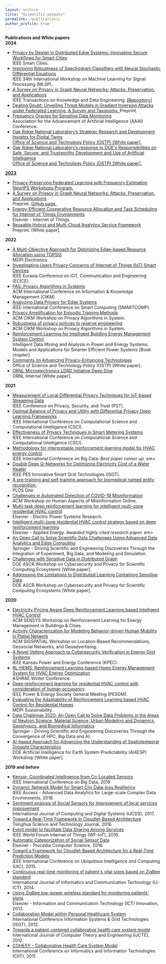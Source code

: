 ```yaml
---
layout: archive
title: "Scientific outputs"
permalink: /publications/
author_profile: true
---
```

<!--<b> Open-source software </b> <br>-->
<!--The software portfolio is available on <a href="https://github.com/OKotevska"> GitHub </a> and <a href="https://code.ornl.gov/ok0/set-of-projects">  GitLab </a> pages.-->

<b> Publications and White papers </b> <br>
<b> 2024 </b>
<ul style="list-style-type: square;">  
<li> <a href="https://smartcities.ieee.org/newsletter/october-november-2024/privacy-by-design-in-distributed-edge-systems-innovating-secure-workflows-for-smart-cities"> Privacy by Design in Distributed Edge Systems: Innovating Secure Workflows for Smart Cities </a> <br> IEEE Smart Cities. </li>
<li> <a href="https://arxiv.org/html/2409.01532v1"> Improving Robustness of Spectrogram Classifiers with Neural Stochastic Differential Equations </a> <br> IEEE 34th International Workshop on Machine Learning for Signal Processing (MLSP). </li>
<li> <a href="https://arxiv.org/pdf/2308.16375">A Survey on Privacy in Graph Neural Networks: Attacks, Preservation, and Applications</a> <br> IEEE Transactions on Knowledge and Data Engineering. <a href="https://github.com/nds-vu/awesome-gnn-privacy"> [Repository] </a></li>
<li> <a href="https://arxiv.org/abs/2405.10376"> Dealing Doubt: Unveiling Threat Models in Gradient Inversion Attacks under Federated Learning, A Survey and Taxonomy. </a> Preprint. </li>
<li> <a href="https://ojs.aaai.org/index.php/AAAI/article/view/30507">  Frequency Oracles for Sensitive Data Monitoring </a><br>  Association for the Advancement of Artificial Intelligence (AAAI) Conference. </li> 
<li> <a href="https://www.osti.gov/biblio/2439867" </a> Oak Ridge National Laboratory’s Strategic Research and Development Insights for Digital Twins<br>Office of Science and Technology Policy (OSTP) [White paper]. </li>
<li> Oak Ridge National Laboratory’s response to DOE's Responsibilities on Safe, Secure, and Trustworthy Development and Use of Artificial Intelligence<br>Office of Science and Technology Policy (OSTP) [White paper]. </li>
</ul>

<b> 2023 </b>
<ul style="list-style-type: square;">  
<li>  Privacy-Preserving Federated Learning with Frequency Estimation <br>  NeurIPS Workshops Program. </li> 
<li> <a href="https://arxiv.org/pdf/2308.16375">A Survey on Privacy in Graph Neural Networks: Attacks, Preservation, and Applications</a> <br> Preprint. <a href="https://github.com/nds-vu/awesome-gnn-privacy"> GiHub page. </a></li>
<li> <a href="https://www.sciencedirect.com/science/article/abs/pii/S2542660523001555"> Energy-Efficient Cooperative Resource Allocation and Task Scheduling for Internet of Things Environments </a> <br> Elsevier - Internet of Things. </li>
<li> <a href="https://arxiv.org/abs/2310.17013"> Reusable Hybrid and Multi-Cloud Analytics Service Framework </a><br>Preprint. [White paper]. </li>
</ul>


<b> 2022 </b>
<ul style="list-style-type: square;">  
<li> <a href="https://www.mdpi.com/2079-9292/11/18/2888"> A Multi-Objective Approach for Optimizing Edge-based Resource Allocation using TOPSIS </a> <br> MDPI Electronics. </li>
<li> <a href="https://ieeexplore.ieee.org/document/10042926"> Investigating Users Privacy Concerns of Internet of Things (IoT) Smart Devices</a> <br> IEEE Eurasia Conference on IOT, Communication and Engineering (ECICE). </li>
<li> <a href="https://dl.acm.org/doi/abs/10.1145/3511808.3557494">PAS: Privacy Algorithms in Systems </a> <br>ACM International Conference on Information & Knowledge Management (CIKM). </li>
<li> <a href="https://ieeexplore.ieee.org/abstract/document/9821055">Analyzing Data Privacy for Edge Systems </a> <br>IEEE International Conference on Smart Computing (SMARTCOMP). </li>
<li> <a href="https://www.osti.gov/biblio/1923187"> Privacy Amplification for Episodic Training Methods</a> <br>ACM CIKM Workshop on Privacy Algorithms in System. </li>
<li> <a href="https://www.osti.gov/biblio/1923961"> Robustness of privacy policies to reserve engineering </a> <br>ACM CIKM Workshop on Privacy Algorithms in System. </li>
<li><a href="https://onlinelibrary.wiley.com/doi/abs/10.1002/9781119834052.ch18"> Reinforcement Learning for Intelligent Building Energy Management System Control  </a> <br> Intelligent Data Mining and Analysis in Power and Energy Systems: Models and Applications for Smarter Efficient Power Systems [Book chapter]. </li>
<li> <a href="https://www.nitrd.gov/rfi/2022/87-fr-35250/Kotevska-PET-RFI-Response-2022.pdf"> Comments on Advancing Privacy-Enhancing Technologies </a><br>Office of Science and Technology Policy (OSTP) [White paper]. </li>
<li> <a href=""> ORNL Microelectronics LDRD Initiative Deep Dive</a><br>ORNL Internal [White paper]. </li>
</ul>

<b> 2021 </b>
<ul style="list-style-type: square;">  
<li> <a href="https://ieeexplore.ieee.org/abstract/document/9647839">Measurement of Local Differential Privacy Techniques for IoT-based Streaming Data </a> <br> IEEE Conference on Privacy, Security, and Trust (PST). </li>
<li> <a href="https://ieeexplore.ieee.org/abstract/document/9799176">Optimal Balance of Privacy and Utility with Differential Privacy Deep Learning Frameworks </a> <br>IEEE International Conference on Computational Science and Computational Intelligence (CSCI). </li>
<li> <a href="https://ieeexplore.ieee.org/abstract/document/9799049"> Effectiveness of Privacy Techniques in Smart Metering Systems  </a> <br>IEEE International Conference on Computational Science and Computational Intelligence (CSCI). </li>
<li> <a href="https://ieeexplore.ieee.org/abstract/document/9377735"> Methodology for interpretable reinforcement learning model for HVAC energy control </a> <br> IEEE International Conference on Big Data. <em>Best paper runner up. </em>em></li>
<li> <a href="https://ieeexplore.ieee.org/abstract/document/9372205"> Double Deep Q-Networks for Optimizing Electricity Cost of a Water Heater </a><br> IEEE PES Innovative Smart Grid Technologies (ISGT). </li>
<li> <a href="https://journals.plos.org/plosone/article?id=10.1371/journal.pone.0246310"> A pre-training and self-training approach for biomedical named entity recognition. </a><br> PLOS One </li>
<li> <a href="https://www.osti.gov/biblio/1783004"> Challenges in Automated Detection of COVID-19 Misinformation</a> <br> ACM Workshop on Human Aspects of Misinformation Online.</li>
<li> <a href="https://www.sciencedirect.com/science/article/pii/S0378779620307574"> Multi-task deep reinforcement learning for intelligent multi-zone residential HVAC control</a> <br> Elsevier - Electric Power Systems Research. </li>
<li> <a href="https://www.sciencedirect.com/science/article/abs/pii/S030626192031535X"> Intelligent multi-zone residential HVAC control strategy based on deep reinforcement learning</a> <br> Elsevier - Applied Energy. <em>Awarded highly cited research paper. </em>em> </li>
<li> <a href="https://link.springer.com/chapter/10.1007/978-3-030-96498-6_21"> An Open Call to Solve Scientific Data Challenges Using Advanced Data Analytics and Edge Computing</a> <br>Springer - Driving Scientific and Engineering Discoveries Through the Integration of Experiment, Big Data, and Modeling and Simulation. </li>
<li> <a href="https://custom.cvent.com/DCBD4ADAAD004096B1E4AD96F3C8049E/files/event/f9a6d32df34c43e5980b54f79ad848bc/738372bbcdd246ac9a9c00a177c075ac.pdf"> Challenges with Sensitive Data in Distributed Graph</a> <br>DOE ASCR Workshop on Cybersecurity and Privacy for Scientific Computing Ecosystems [White paper]. </li>
<li> <a href="https://custom.cvent.com/DCBD4ADAAD004096B1E4AD96F3C8049E/files/event/f9a6d32df34c43e5980b54f79ad848bc/2e42c4c5dbe74b578e47188036244a10.pdf"> Addressing the Limitations to Distributed Learning Containing Sensitive Data</a><br>DOE ASCR Workshop on Cybersecurity and Privacy for Scientific Computing Ecosystems [White paper]. </li>
</ul>

<b> 2020 </b>
<ul style="list-style-type: square;">  
<li> <a href="https://dl.acm.org/doi/abs/10.1145/3427773.3427866"> Electricity Pricing Aware Deep Reinforcement Learning based Intelligent HVAC Control</a><br> ACM SENSYS Workshop on Reinforcement Learning for Energy Management in Buildings & Cities. </li>
<li> <a href="https://dl.acm.org/doi/abs/10.1145/3423334.3431449">Activity Characterization for Modeling Behavior-driven Human Mobility in Platial Network </a> <br>ACM SIGSPATIAL Workshop on Location-Based Recommendations, Geosocial Networks, and Geoadvertising. </li>
<li> <a href="https://ieeexplore.ieee.org/abstract/document/9167562">A Novel Vetting Approach to Cybersecurity Verification in Energy Grid Systems </a> <br> IEEE Kansas Power and Energy Conference (KPEC). </li>
<li> <a href="https://www.osti.gov/biblio/1607059"> RL-HEMS: Reinforcement Learning-based Home Energy Management System for HVAC Energy Optimization</a> <br>ASHRAE Winter Conference. </li>
<li> <a href="https://ieeexplore.ieee.org/abstract/document/9281893"> Deep reinforcement learning for residential HVAC control with consideration of human occupancy</a> <br> IEEE Power & Energy Society General Meeting (PESGM). </li>
<li> <a href="https://www.mdpi.com/2071-1050/12/18/7727"> Evaluating the Adaptability of Reinforcement Learning based HVAC Control for Residential Homes</a> <br> MDPI Sustainability. </li>
<li> <a href="https://link.springer.com/chapter/10.1007/978-3-030-63393-6_28"> Data Challenge 2020: An Open Call to Solve Data Problems in the Areas of Neutron Science, Material Science, Urban Modeling and Dynamics, Geophysics, and Biomedical Informatics</a> <br> Springer - Driving Scientific and Engineering Discoveries Through the Convergence of HPC, Big Data and AI. </li>
<li> <a href="https://ai4esp.org/files/AI4ESP1111_Rastogi_Deeksha.pdf">AI-based Approach for Advancing the Understanding of Spatiotemporal Drought Characteristics </a> <br> DOE Artificial Intelligence for Earth System Predictability (AI4ESP) Workshop [White paper]. </li>
</ul>

<b> 2019 and before</b>
<ul style="list-style-type: square;">  
<li> <a href="https://ieeexplore.ieee.org/abstract/document/9006318">Kensor: Coordinated Intelligence from Co-Located Sensors</a> <br> IEEE International Conference on Big Data, 2019 </li>
<li> <a href="https://ieeexplore.ieee.org/document/8066282">Dynamic Network Model for Smart City Data-loss Resilience</a> <br> IEEE Access - Advanced Data Analytics for Large-scale Complex Data Environments, 2018. </li>
<li> <a href="https://journal.uob.edu.bh/handle/123456789/286">Sentiment analysis of Social Sensors for improvement of local services improvement </a><br> International Journal of Computing and Digital Systems (IJCDS), 2017. </li>
<li> <a href="">Toward a Real-Time Framework in Cloudlet-Based Architecture</a><br> Tsinghua Science and Technology Journal, 2016. </li>
<li> <a href="">Event model to facilitate Data Sharing Among Services</a><br> IEEE World Forum Internet of Things (WF-IoT), 2016. </li>
<li> <a href="">Automatic Categorization of Social Sensor Data</a><br> Elsevier - Procedia Computer Science, 2016. </li>
<li> <a href="https://ieeexplore.ieee.org/abstract/document/7399285">Toward a Framework for Cloudlet-Based Architecture for a Real-Time Prediction Models</a><br> IEEE International Conference on Ubiquitous Intelligence and Computing (UIC), 2015. </li>
<li> <a href="https://repository.ukim.mk/bitstream/20.500.12188/26436/1/garuda1492657.pdf">Continuous real-time monitoring of patient's vital signs based on ZigBee standard</a><br> International Journal of Informatics and Communication Technology (IJ-ICT), 2014. </li>
<li> <a href="http://eprints.ugd.edu.mk/8757/">Using ZigBee low-power wireless standard for monitoring patients' signs </a><br> Elsevier - Information and Communication Technology (ICT) Innovation, 2013. </li>
<li> <a href="https://ro.uow.edu.au/eispapers1/444/">Collaboration Model within Personal Healthcare System</a><br> International Conference Information Systems & Grid Technologies (ISGT), 2012. </li>
<li> <a href="https://repository.ukim.mk/handle/20.500.12188/26114">Towards a patient-centered collaborative health care system model </a><br> International Journal of Computer Theory and Engineering (IJCTE), 2012. </li>
<li> <a href="http://ciit.finki.ukim.mk/data/papers/8CiiT/8CiiT-09.pdf">COHESY - Collaborative Health Care System Model</a><br> International Conference on Informatics and Information Technologies (CIIT), 2011. </li>
</ul>
